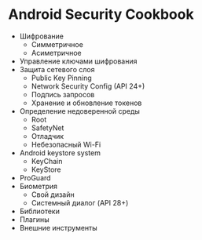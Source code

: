 # Android Security Cookbook

* Шифрование
  * Симметричное
  * Асиметричное
* Управление ключами шифрования
* Защита сетевого слоя
  * Public Key Pinning
  * Network Security Config (API 24+)
  * Подпись запросов
  * Хранение и обновление токенов
* Определение недоверенной среды
  * Root
  * SafetyNet
  * Отладчик
  * Небезопасный Wi-Fi
* Android keystore system
  * KeyChain
  * KeyStore
* ProGuard
* Биометрия
  * Свой дизайн
  * Системный диалог (API 28+)
* Библиотеки
* Плагины
* Внешние инструменты
